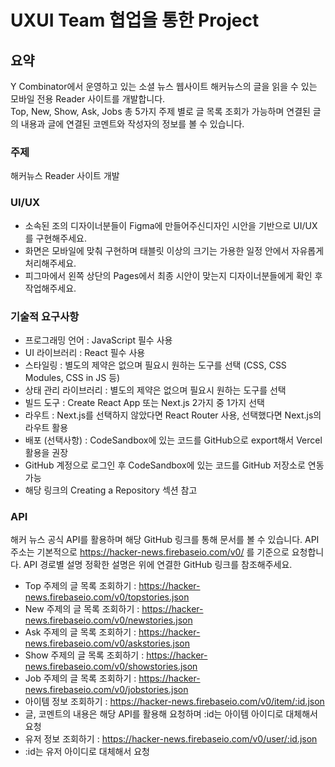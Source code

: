 
# UXUI Team 협업을 통한 Project

## 요약
Y Combinator에서 운영하고 있는 소셜 뉴스 웹사이트 해커뉴스의 글을 읽을 수 있는 모바일 전용 Reader 사이트를 개발합니다.  
Top, New, Show, Ask, Jobs 총 5가지 주제 별로 글 목록 조회가 가능하며 연결된 글의 내용과 글에 연결된 코멘트와 작성자의 정보를 볼 수 있습니다.

### 주제

해커뉴스 Reader 사이트 개발

### UI/UX
 - 소속된 조의 디자이너분들이 Figma에 만들어주신디자인 시안을 기반으로 UI/UX를 구현해주세요.  
 - 화면은 모바일에 맞춰 구현하며 태블릿 이상의 크기는 가용한 일정 안에서 자유롭게 처리해주세요.  
 - 피그마에서 왼쪽 상단의 Pages에서 최종 시안이 맞는지 디자이너분들에게 확인 후 작업해주세요.

### 기술적 요구사항
 - 프로그래밍 언어 : JavaScript 필수 사용
 - UI 라이브러리 : React 필수 사용
 - 스타일링 : 별도의 제약은 없으며 필요시 원하는 도구를 선택 (CSS, CSS Modules, CSS in JS 등)
 - 상태 관리 라이브러리 : 별도의 제약은 없으며 필요시 원하는 도구를 선택
 - 빌드 도구 : Create React App 또는 Next.js 2가지 중 1가지 선택
 - 라우트 : Next.js를 선택하지 않았다면 React Router 사용, 선택했다면 Next.js의 라우트 활용
 - 배포 (선택사항) : CodeSandbox에 있는 코드를 GitHub으로 export해서 Vercel 활용을 권장
 - GitHub 계정으로 로그인 후 CodeSandbox에 있는 코드를 GitHub 저장소로 연동 가능
 - 해당 링크의 Creating a Repository 섹션 참고

### API
해커 뉴스 공식 API를 활용하며 해당 GitHub 링크를 통해 문서를 볼 수 있습니다.
API 주소는 기본적으로 https://hacker-news.firebaseio.com/v0/ 를 기준으로 요청합니다.
API 경로별 설명
정확한 설명은 위에 연결한 GitHub 링크를 참조해주세요.

- Top 주제의 글 목록 조회하기 : https://hacker-news.firebaseio.com/v0/topstories.json  
- New 주제의 글 목록 조회하기 : https://hacker-news.firebaseio.com/v0/newstories.json  
- Ask 주제의 글 목록 조회하기 : https://hacker-news.firebaseio.com/v0/askstories.json  
- Show 주제의 글 목록 조회하기 : https://hacker-news.firebaseio.com/v0/showstories.json  
- Job 주제의 글 목록 조회하기 : https://hacker-news.firebaseio.com/v0/jobstories.json  
- 아이템 정보 조회하기 : https://hacker-news.firebaseio.com/v0/item/:id.json  
- 글, 코멘트의 내용은 해당 API를 활용해 요청하며 :id는 아이템 아이디로 대체해서 요청  
- 유저 정보 조회하기 : https://hacker-news.firebaseio.com/v0/user/:id.json  
- :id는 유저 아이디로 대체해서 요청  
